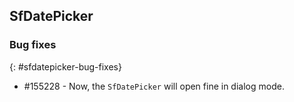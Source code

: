 ## SfDatePicker

### Bug fixes
{: #sfdatepicker-bug-fixes}

* \#155228 - Now, the `SfDatePicker` will open fine in dialog mode.